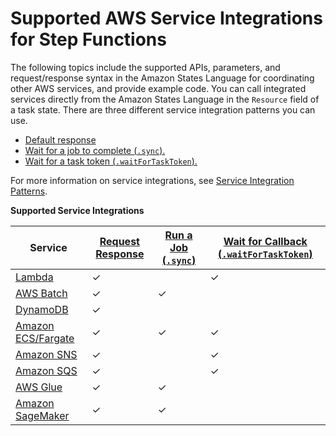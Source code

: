 # Supported AWS Service Integrations for Step Functions<a name="connect-supported-services"></a>

The following topics include the supported APIs, parameters, and request/response syntax in the Amazon States Language for coordinating other AWS services, and provide example code\. You can call integrated services directly from the Amazon States Language in the `Resource` field of a task state\. There are three different service integration patterns you can use\.
+ [Default response](connect-to-resource.md#connect-default)
+ [Wait for a job to complete \(`.sync`\)\.](connect-to-resource.md#connect-sync)
+ [Wait for a task token \(`.waitForTaskToken`\)\.](connect-to-resource.md#connect-wait-token)

For more information on service integrations, see [Service Integration Patterns](connect-to-resource.md)\.


**Supported Service Integrations**  

| Service | [Request Response](connect-to-resource.md#connect-default) | [Run a Job \(`.sync`\)](connect-to-resource.md#connect-sync) | [Wait for Callback \(`.waitForTaskToken`\)](connect-to-resource.md#connect-wait-token) | 
| --- | --- | --- | --- | 
| [Lambda](connect-lambda.md) | ✓ |  | ✓ | 
| [AWS Batch](connect-batch.md) | ✓ | ✓ |  | 
| [DynamoDB](connect-ddb.md) | ✓ |  |  | 
| [Amazon ECS/Fargate](connect-ecs.md) | ✓ | ✓ | ✓ | 
| [Amazon SNS](connect-sns.md) | ✓ |  | ✓ | 
| [Amazon SQS](connect-sqs.md) | ✓ |  | ✓ | 
| [AWS Glue](connect-glue.md) | ✓ | ✓ |  | 
| [Amazon SageMaker](connect-sagemaker.md) | ✓ | ✓ |  | 